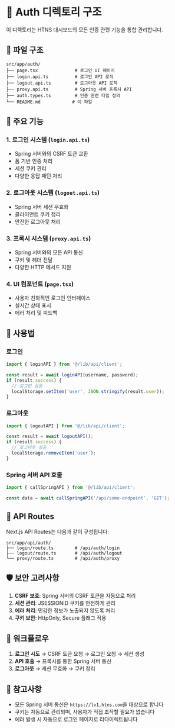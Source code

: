 # 🔐 Auth 디렉토리 구조

이 디렉토리는 HTNS 대시보드의 모든 인증 관련 기능을 통합 관리합니다.

## 📁 파일 구조

```
src/app/auth/
├── page.tsx              # 로그인 UI 페이지
├── login.api.ts          # 로그인 API 로직
├── logout.api.ts         # 로그아웃 API 로직
├── proxy.api.ts          # Spring 서버 프록시 API
├── auth.types.ts         # 인증 관련 타입 정의
└── README.md            # 이 파일
```

## 🚀 주요 기능

### 1. **로그인 시스템** (`login.api.ts`)
- Spring 서버와의 CSRF 토큰 교환
- 폼 기반 인증 처리
- 세션 쿠키 관리
- 다양한 응답 패턴 처리

### 2. **로그아웃 시스템** (`logout.api.ts`)
- Spring 서버 세션 무효화
- 클라이언트 쿠키 정리
- 안전한 로그아웃 처리

### 3. **프록시 시스템** (`proxy.api.ts`)
- Spring 서버와의 모든 API 통신
- 쿠키 및 헤더 전달
- 다양한 HTTP 메서드 지원

### 4. **UI 컴포넌트** (`page.tsx`)
- 사용자 친화적인 로그인 인터페이스
- 실시간 상태 표시
- 에러 처리 및 피드백

## 🔧 사용법

### 로그인
```typescript
import { loginAPI } from '@/lib/api/client';

const result = await loginAPI(username, password);
if (result.success) {
  // 로그인 성공
  localStorage.setItem('user', JSON.stringify(result.user));
}
```

### 로그아웃
```typescript
import { logoutAPI } from '@/lib/api/client';

const result = await logoutAPI();
if (result.success) {
  // 로그아웃 성공
  localStorage.removeItem('user');
}
```

### Spring 서버 API 호출
```typescript
import { callSpringAPI } from '@/lib/api/client';

const data = await callSpringAPI('/api/some-endpoint', 'GET');
```

## 🔗 API Routes

Next.js API Routes는 다음과 같이 구성됩니다:

```
src/app/api/auth/
├── login/route.ts        # /api/auth/login
├── logout/route.ts       # /api/auth/logout
└── proxy/route.ts        # /api/auth/proxy
```

## 🛡️ 보안 고려사항

1. **CSRF 보호**: Spring 서버의 CSRF 토큰을 자동으로 처리
2. **세션 관리**: JSESSIONID 쿠키를 안전하게 관리
3. **에러 처리**: 민감한 정보가 노출되지 않도록 처리
4. **쿠키 보안**: HttpOnly, Secure 플래그 적용

## 🔄 워크플로우

1. **로그인 시도** → CSRF 토큰 요청 → 로그인 요청 → 세션 생성
2. **API 호출** → 프록시를 통한 Spring 서버 통신
3. **로그아웃** → 세션 무효화 → 쿠키 정리

## 📝 참고사항

- 모든 Spring 서버 통신은 `https://lv1.htns.com`을 대상으로 합니다
- 쿠키는 자동으로 관리되며, 사용자가 직접 조작할 필요가 없습니다
- 에러 발생 시 자동으로 로그인 페이지로 리다이렉트됩니다 